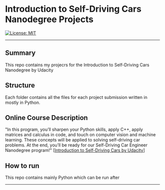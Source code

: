 # Introduction to Self-Driving Cars Nanodegree Projects

[![License: MIT](https://img.shields.io/badge/License-MIT-yellow.svg)](https://opensource.org/licenses/MIT)

---

## Summary

This repo contains my projecrs for the Introduction to Self-Driving Cars Nanodegree by Udacity

## Structure

Each folder contains all the files for each project submission written in mostly in Python.

## Online Course Description 

"In this program, you’ll sharpen your Python skills, apply C++, apply matrices and calculus in code, and touch on computer vision and machine learning. These concepts will be applied to solving self-driving car problems. At the end, you’ll be ready for our Self-Driving Car Engineer Nanodegree program!" [[Introduction to Self-Driving Cars by Udacity](https://www.udacity.com/course/intro-to-self-driving-cars--nd113)]

## How to run

This repo contains mainly Python which can be run after 

---
